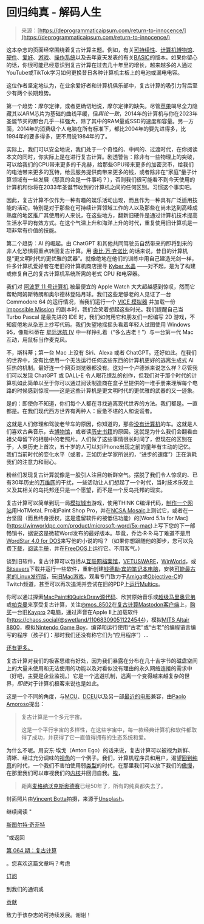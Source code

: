 <!--yml

类别：未分类

日期：2024-05-27 14:27:14

-->

# 回归纯真 - 解码人生

> 来源：[https://deprogrammaticaipsum.com/return-to-innocence/](https://deprogrammaticaipsum.com/return-to-innocence/)

这本杂志的页面经常围绕着复古计算主题。例如，有关[可持续性](/the-twenty-year-computer/)、[计算机博物馆](/the-digital-dark-ages/)、[硬件](/the-untimely-demise-of-workstations/)、[爱好](/zx2020/)、[游戏](/insert-coin/)、[操作系统](/ken-ross-paul-laughton/)以及去年夏天发表的有关[BASIC](/programming-the-liberal-arts/)的版本。如果你留心的话，你很可能已经意识到复古计算在过去几十年里的增长，越来越多的人通过YouTube或TikTok学习如何更换昔日各种计算机主板上的电池或漏电电容。

这位作者坚定地认为，在业余爱好者和计算机俱乐部中，复古计算的吸引力背后至少有两个长期趋势。

第一个趋势：摩尔定律，或者更确切地说，摩尔定律的缺失。尽管[苹果](/eternally-finally/)竭尽全力隐藏其以ARM芯片为基础的曲线平缓，但*舆论一致*，2014年的计算机与你在2023年圣诞节买的那台几乎一样强大，除了其中的RAM量或SSD的速度和容量。另一方面，2014年的消费级个人电脑在所有标准下，都比2004年的要先进得多，比1994年的要多得多，更不用说1984年的了。

实际上，我们可以安全地说，我们处于一个奇怪的、中间的、过渡时代，在你阅读本文的同时，你实际上是在进行复古计算。剧透警告：除非有一些物理上的突破，可以给我们的CPU带来更多的千兆赫，给那些GPU带来更多的加密货币，给我们的电池带来更多的瓦特，给云服务提供商带来更多的钱，或者除非在“家庭”量子计算领域有一些发展（那真的会是一件事吗？），否则我们很可能看不到今天使用的计算机和你将在2033年圣诞节收到的计算机之间的任何区别。习惯这个事实吧。

因此，复古计算不仅作为一种有趣的娱乐活动出现，而且作为一种具有广泛适用技能的活动，特别是对于那些在可持续计算领域工作的人以及那些在尚未达到高峰成熟度的地区推广其使用的人来说，在这些地方，翻新旧硬件是通过计算机技术提高生活水平的有效方式。在这个气温上升和海洋上升的时代，重复使用旧计算机是一项非常有价值的技能。

第二个趋势：AI 的崛起。由 ChatGPT 和其他共同驾驶员自然带来的即将到来的非人化恐惧将重点转回复古计算。用 [奥比·万·克诺比](https://en.wikipedia.org/wiki/Obi-Wan_Kenobi) 的话来说，昔日的计算机是“更文明时代的更优雅的武器”。就像绝地在他们的训练中用自己建造光剑一样，许多计算机爱好者在老旧的计算机商店搜寻 [Kyber 水晶](https://starwars.fandom.com/wiki/Kyber_crystal) ——对不起，是为了构建或修复自己的复古计算机系统所需的老式 CPU 和电容器。

我们对 [阿波罗 11 号计算机](/margaret-hamilton/) 被最便宜的 Apple Watch 大大超越感到惊叹，然而它帮助阿姆斯特朗和奥尔德林登陆月球。我们这些足够老的人见证了一台 Commodore 64 的运行情况，当我们运行一个 [VICE 模拟器](https://vice-emu.sourceforge.io/) 并加载一份 [Impossible Mission](https://en.wikipedia.org/wiki/Impossible_Mission) 的副本时，我们会笑着想起这些时光。我们提醒自己当 Turbo Pascal 是最先进的 IDE 时，我们如何用它和朋友们一起编写 2D 游戏，不知疲倦地从杂志上抄写代码。我们失望地摇摇头看着年轻人试图使用 Windows 95，像斯科蒂在 [星际迷航 IV](https://www.youtube.com/watch?v=QpWhugUmV5U) 中一样挣扎着（“多么古老！”）与一台第一代 Mac 互动，用鼠标当作麦克风。

不，斯科蒂；第一台 Mac 上没有 Siri、Alexa 或者 ChatGPT。还好如此。在我们的世界中，没有比使用一个无法运行任何这些东西的计算机更好的逃离生成式 AI 狂热的机制。最好连一个网页浏览器都没有。这对一个卢德派来说怎么样？尽管我们可以发现 ChatGPT 或 DALL-E 令人眼花缭乱的创作，但我们对于那个时代的计算机如此简单以至于你可以通过阅读制造商在盒子里提供的一堆手册来理解每个电路的时候感到惊叹——这是这些计算机是更文明时代的更优雅的武器的又一迹象。

是的：即使你不知道，你们每个人都在寻找逃离现代世界的方法。我们都是。一直都是。在我们现代西方世界有两种人：疲惫不堪的人和说谎者。

这就是人们修理和驾驶老爷车的原因，你知道的，那些[没有计算机](https://www.reddit.com/r/Wellthatsucks/comments/18r1r3s/the_future_is_here_and_it_is_stupid/)的车。这就是人们喜欢古典音乐，去[博物馆](/computer-museums-in-switzerland/)，或者读[历史书籍](/william-aspray/)的原因。这就是为什么我们会翻看由祖父母留下的相册中的老照片。人们做了这些事情很长时间了，但现在的区别在于，人类历史上首次，五十岁的人可以对iPhone出现之前的童年有生动的记忆。我们当前时代的变化水平（或者，正如历史学家所说的，“进步的速度”）正在消耗我们的注意力和耐心。

粉丝们发现复古计算就像是一股引人注目的新鲜空气。摆脱了我们令人惊叹的、已有30年历史的[万维网](/from-hypertext-to-spas-to-hypertext/)的干扰，一些活动让人们想起了一个时代，当时技术乐观主义及其相关的乌托邦还只是一个愿望，而不是一个反乌托邦的现实。

复古计算可以简单到玩一局[模拟城市](https://en.wikipedia.org/wiki/SimCity_(1989_video_game))游戏，使用THINK C编译代码，[制作一个网站](https://www.fastcompany.com/3053173/what-it-was-like-to-build-a-website-in-1995)用HoTMetaL Pro和Paint Shop Pro，并在[NCSA Mosaic](https://en.wikipedia.org/wiki/Mosaic_(web_browser))上测试它，或者在一台坚固（而且终身授权，这是遗留软件的被低估功能）的[Word 5.1a for Mac](https://winworldpc.com/product/microsoft-word/5x-mac)上写下您的下一部畅销书，据说这是微软Word发布的最好版本。毕竟，乔治·R·R·马丁难道不是用[WordStar 4.0 for DOS](https://www.theverge.com/2014/5/14/5716232/george-r-r-martin-uses-dos-wordstar-to-write)来写他的小说的吗？（如果你想跟随他的脚步，您可以免费[下载](https://winworldpc.com/product/wordstar/40)，[阅读手册](https://archive.org/details/Wordstar_Rel_4_for_CPM_1979_Micropro_International/)，并在[FreeDOS](https://freedos.org/)上运行它。不用客气。）

谈到旧软件，复古计算可以包括从[互联网档案馆](https://archive.org/details/softwarelibrary)，[VETUSWARE](https://vetusware.com/)，[WinWorld](https://winworldpc.com/home)，或[Bitsavers](http://www.bitsavers.org/)下载并运行一些软件，重新创建[钱德勒·宾的笔记本电脑](https://friends.fandom.com/wiki/Chandler%27s_laptop)，安装[可能最古老的Linux发行版](https://itsfoss.com/earliest-linux-distros/)，玩[旧Mac游戏](https://classicmacdemos.com/)，观看专门致力于[Amiga](https://www.twitch.tv/dosamigans)或[Objective-C](https://www.twitch.tv/objcretain)的Twitch频道，甚至可以再次追溯并尝试在旧的PDP上[运行Multics](https://www.multicians.org/)。

你可以通过探索[MacPaint和QuickDraw源代码](https://computerhistory.org/blog/macpaint-and-quickdraw-source-code/)、欣赏原始音乐或[超级马里奥兄弟](https://chiptune.app/browse/Nintendo/Super%20Mario%20Bros)或[帕克曼](https://chiptune.app/browse/Nintendo/Pac-Man)来享受复古计算，关注[@mos_8502](https://studio8502.ca/@mos_8502)在[复古计算Mastodon客户端](https://mstdn.social/@feditips/110963086323723848)上，[购买](https://oldbytes.space/@mos_8502/110675360987261510)一台旧[Kaypro](https://en.wikipedia.org/wiki/Kaypro) 2电脑，通过声音在Apple II上加载软件(https://chaos.social/@swetland/110683090511224544)，模拟[MITS Altair 8800](https://www.s2js.com/altair/)，模拟[Nintendo Game Boy](https://en.wikipedia.org/wiki/Game_Boy)，编译和运行使用“古老”或“古老”的编程语言编写的程序（孩子们：那时我们还没有称它们为“应用程序”）…

[还有更多。](https://8bitnews.io/archive/2023-12-29/annual-review-2023)

复古计算对我们的极客思维有好处，因为我们暴露在分布在几十吉字节的磁盘空间上的大量未使用和无法使用的功能以及对看似没有理由的永久网络连接的需求中（好吧，主要是企业监视。）它是一个逃避机制，逃离一个变得越来越复杂的世界，*即使*对于计算机极客来说也是如此。

这是一个不同的角度，与[MCU](https://en.wikipedia.org/wiki/Marvel_Cinematic_Universe)、[DCEU](https://en.wikipedia.org/wiki/DC_Extended_Universe)以及另一部[最近的电影](https://en.wikipedia.org/wiki/Everything_Everywhere_All_at_Once)兼容，由[Paolo Amoroso](https://fosstodon.org/@amoroso/111324137998494923)提出：

> 复古计算是一个多元宇宙。
> 
> 这是一个平行宇宙的多样性，在这些宇宙中，每一款经典计算机和软件都取得了成功，并获得了它一直值得拥有的生态系统和爱。

为什么不呢。用安东·埃戈（Anton Ego）的话来说，复古计算可以被视为新鲜、清晰、经过充分调味的[视角](/by-all-means/)的一个例子。我们，计算机程序员和用户，渴望[回到纯真](https://www.youtube.com/watch?v=Rk_sAHh9s08)的时代，一个我们不害怕使用弱[类型](/the-truce-of-type-inference/)的时代，在那里我们可以放下我们的[傲慢](/you-are-doing-it-wrong/)，在那里我们可以审视我们的[内核](/aftermath-of-the-kernel-wars/)并回归自我。[唉](/insert-coin/)，

> 距离[麦格纳沃克斯奥德赛](https://en.wikipedia.org/wiki/Magnavox_Odyssey)已经50年了，所有的纯真都失去了。

封面照片由[Vincent Botta](https://unsplash.com/@0asa?utm_content=creditCopyText&utm_medium=referral&utm_source=unsplash)拍摄，来源于[Unsplash](https://unsplash.com/photos/black-floppy-diskette-bv_rJXpNU9I?utm_content=creditCopyText&utm_medium=referral&utm_source=unsplash)。

继续阅读 "

[斯图尔特·奇菲特](https://deprogrammaticaipsum.com/stewart-cheifet/)

"或返回

[第 064 期：复古计算](/issue/issue-064-retrocomputing)

。您喜欢这篇文章吗？考虑

[订阅](/newsletter/)

到我们的通讯或

[贡献](/contribute/)

致力于该杂志的可持续发展。谢谢！
